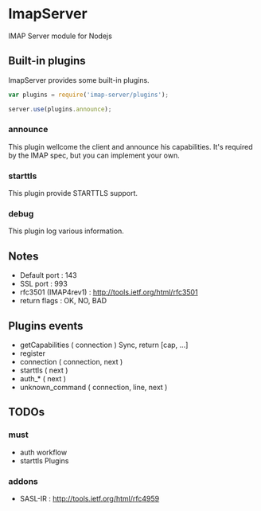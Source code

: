 # ImapServer

IMAP Server module for Nodejs

## Built-in plugins

ImapServer provides some built-in plugins.

```javascript
var plugins = require('imap-server/plugins');

server.use(plugins.announce);
```


### announce

This plugin wellcome the client and announce his capabilities.
It's required by the IMAP spec, but you can implement your own.

### starttls

This plugin provide STARTTLS support.


### debug

This plugin log various information.


## Notes

* Default port : 143
* SSL port : 993
* rfc3501 (IMAP4rev1) : http://tools.ietf.org/html/rfc3501
* return flags : OK, NO, BAD

## Plugins events

* getCapabilities ( connection ) Sync, return [cap, ...]
* register
* connection ( connection, next )
* starttls ( next )
* auth_* ( next )
* unknown_command ( connection, line, next )

## TODOs

### must

* auth workflow
* starttls Plugins

### addons

* SASL-IR : http://tools.ietf.org/html/rfc4959
